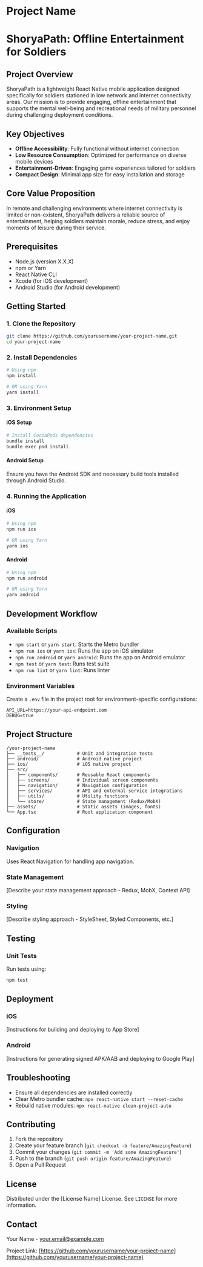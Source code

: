 # Project Name

# ShoryaPath: Offline Entertainment for Soldiers

## Project Overview

ShoryaPath is a lightweight React Native mobile application designed specifically for soldiers stationed in low network and internet connectivity areas. Our mission is to provide engaging, offline entertainment that supports the mental well-being and recreational needs of military personnel during challenging deployment conditions.

## Key Objectives

- **Offline Accessibility**: Fully functional without internet connection
- **Low Resource Consumption**: Optimized for performance on diverse mobile devices
- **Entertainment-Driven**: Engaging game experiences tailored for soldiers
- **Compact Design**: Minimal app size for easy installation and storage

## Core Value Proposition

In remote and challenging environments where internet connectivity is limited or non-existent, ShoryaPath delivers a reliable source of entertainment, helping soldiers maintain morale, reduce stress, and enjoy moments of leisure during their service.

## Prerequisites

- Node.js (version X.X.X)
- npm or Yarn
- React Native CLI
- Xcode (for iOS development)
- Android Studio (for Android development)

## Getting Started

### 1. Clone the Repository

```bash
git clone https://github.com/yourusername/your-project-name.git
cd your-project-name
```

### 2. Install Dependencies

```bash
# Using npm
npm install

# OR using Yarn
yarn install
```

### 3. Environment Setup

#### iOS Setup
```bash
# Install CocoaPods dependencies
bundle install
bundle exec pod install
```

#### Android Setup
Ensure you have the Android SDK and necessary build tools installed through Android Studio.

### 4. Running the Application

#### iOS
```bash
# Using npm
npm run ios

# OR using Yarn
yarn ios
```

#### Android
```bash
# Using npm
npm run android

# OR using Yarn
yarn android
```

## Development Workflow

### Available Scripts

- `npm start` or `yarn start`: Starts the Metro bundler
- `npm run ios` or `yarn ios`: Runs the app on iOS simulator
- `npm run android` or `yarn android`: Runs the app on Android emulator
- `npm test` or `yarn test`: Runs test suite
- `npm run lint` or `yarn lint`: Runs linter

### Environment Variables

Create a `.env` file in the project root for environment-specific configurations:

```
API_URL=https://your-api-endpoint.com
DEBUG=true
```

## Project Structure

```
/your-project-name
├── __tests__/            # Unit and integration tests
├── android/              # Android native project
├── ios/                  # iOS native project
├── src/
│   ├── components/       # Reusable React components
│   ├── screens/          # Individual screen components
│   ├── navigation/       # Navigation configuration
│   ├── services/         # API and external service integrations
│   ├── utils/            # Utility functions
│   └── store/            # State management (Redux/MobX)
├── assets/               # Static assets (images, fonts)
└── App.tsx               # Root application component
```

## Configuration

### Navigation
Uses React Navigation for handling app navigation.

### State Management
[Describe your state management approach - Redux, MobX, Context API]

### Styling
[Describe styling approach - StyleSheet, Styled Components, etc.]

## Testing

### Unit Tests
Run tests using:
```bash
npm test
```

## Deployment

### iOS
[Instructions for building and deploying to App Store]

### Android
[Instructions for generating signed APK/AAB and deploying to Google Play]

## Troubleshooting

- Ensure all dependencies are installed correctly
- Clear Metro bundler cache: `npx react-native start --reset-cache`
- Rebuild native modules: `npx react-native clean-project-auto`

## Contributing

1. Fork the repository
2. Create your feature branch (`git checkout -b feature/AmazingFeature`)
3. Commit your changes (`git commit -m 'Add some AmazingFeature'`)
4. Push to the branch (`git push origin feature/AmazingFeature`)
5. Open a Pull Request

## License

Distributed under the [License Name] License. See `LICENSE` for more information.

## Contact

Your Name - [your.email@example.com](mailto:your.email@example.com)

Project Link: [https://github.com/yourusername/your-project-name](https://github.com/yourusername/your-project-name)

